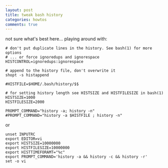```yaml
---
layout: post
title: tweak bash history
categories: howtos
comments: true
---
```


not sure what's best here... playing around with:

    
    # don't put duplicate lines in the history. See bash(1) for more options
    # ... or force ignoredups and ignorespace
    HISTCONTROL=ignoredups:ignorespace

    # append to the history file, don't overwrite it
    shopt -s histappend

    #HISTFILE=$HOME/.bash/history/$$

    # for setting history length see HISTSIZE and HISTFILESIZE in bash(1)
    HISTSIZE=1000
    HISTFILESIZE=2000

    PROMPT_COMMAND="history -a; history -n"
    #PROMPT_COMMAND="history -a $HISTFILE ; history -n"

or 

    unset INPUTRC
    export EDITOR=vi
    export HISTSIZE=10000000
    export HISTFILESIZE=10000000
    export HISTTIMEFORAMT="%c"
    export PROMPT_COMMAND='history -a && history -c && history -r'
    set -o vi


